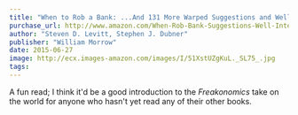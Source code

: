 ```yaml
---
title: "When to Rob a Bank: ...And 131 More Warped Suggestions and Well-Intended Rants"
purchase_url: http://www.amazon.com/When-Rob-Bank-Suggestions-Well-Intended/dp/0062385321%3FSubscriptionId%3DAKIAIVZLK2PABGQI2KAQ%26tag%3Deverrail-20%26linkCode%3Dxm2%26camp%3D2025%26creative%3D165953%26creativeASIN%3D0062385321
author: "Steven D. Levitt, Stephen J. Dubner"
publisher: "William Morrow"
date: 2015-06-27
image: http://ecx.images-amazon.com/images/I/51XstUZgKuL._SL75_.jpg
tags:
---
```


A fun read; I think it'd be a good introduction to the *Freakonomics* take on the world for anyone who hasn't yet read any of their other books.
